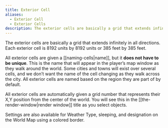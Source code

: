 ```yaml
---
title: Exterior Cell
aliases:
  - Exterior Cell
  - Exterior Cells
description: The exterior cells are basically a grid that extends infinitely in all directions.
---
```

The exterior cells are basically a grid that extends infinitely in all directions. Each exterior cell is 8192 units by 8192 units or 385 feet by 385 feet.

All exterior cells are given a [[naming-cells|name]], but it **does not have to be unique**. This is the name that will appear in the player’s map window as they walk around the world. Some cities and towns will exist over several cells, and we don’t want the name of the cell changing as they walk across the city. All exterior cells are named based on the region they are part of by default.

All exterior cells are automatically given a grid number that represents their X,Y position from the center of the world. You will see this in the [[the-render-window|render window]] title as you select objects.

Settings are also available for Weather Type, sleeping, and designation on the World Map using a colored border.
